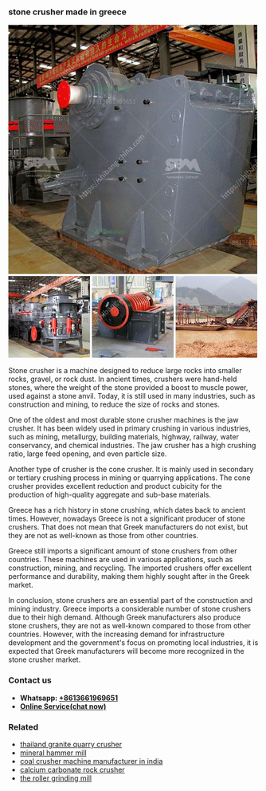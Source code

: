 <h3>stone crusher made in greece</h3><img src='1708498396.jpg' alt=''><p>Stone crusher is a machine designed to reduce large rocks into smaller rocks, gravel, or rock dust. In ancient times, crushers were hand-held stones, where the weight of the stone provided a boost to muscle power, used against a stone anvil. Today, it is still used in many industries, such as construction and mining, to reduce the size of rocks and stones.</p><p>One of the oldest and most durable stone crusher machines is the jaw crusher. It has been widely used in primary crushing in various industries, such as mining, metallurgy, building materials, highway, railway, water conservancy, and chemical industries. The jaw crusher has a high crushing ratio, large feed opening, and even particle size.</p><p>Another type of crusher is the cone crusher. It is mainly used in secondary or tertiary crushing process in mining or quarrying applications. The cone crusher provides excellent reduction and product cubicity for the production of high-quality aggregate and sub-base materials.</p><p>Greece has a rich history in stone crushing, which dates back to ancient times. However, nowadays Greece is not a significant producer of stone crushers. That does not mean that Greek manufacturers do not exist, but they are not as well-known as those from other countries.</p><p>Greece still imports a significant amount of stone crushers from other countries. These machines are used in various applications, such as construction, mining, and recycling. The imported crushers offer excellent performance and durability, making them highly sought after in the Greek market.</p><p>In conclusion, stone crushers are an essential part of the construction and mining industry. Greece imports a considerable number of stone crushers due to their high demand. Although Greek manufacturers also produce stone crushers, they are not as well-known compared to those from other countries. However, with the increasing demand for infrastructure development and the government's focus on promoting local industries, it is expected that Greek manufacturers will become more recognized in the stone crusher market.</p><h3>Contact us</h3><ul><li><strong>Whatsapp:&nbsp;<a href="https://wa.me/8613661969651">+8613661969651</a></strong></li><li><a href="https://swt.shibang-china.com/?git&amp;zhl&amp;stone crusher made in greece"><strong>Online Service(chat now)</strong></a></li></ul><h3>Related</h3><ul><li><a href='thailand granite quarry crusher.md'>thailand granite quarry crusher</a></li><li><a href='mineral hammer mill.md'>mineral hammer mill</a></li><li><a href='coal crusher machine manufacturer in india.md'>coal crusher machine manufacturer in india</a></li><li><a href='calcium carbonate rock crusher.md'>calcium carbonate rock crusher</a></li><li><a href='the roller grinding mill.md'>the roller grinding mill</a></li></ul>
